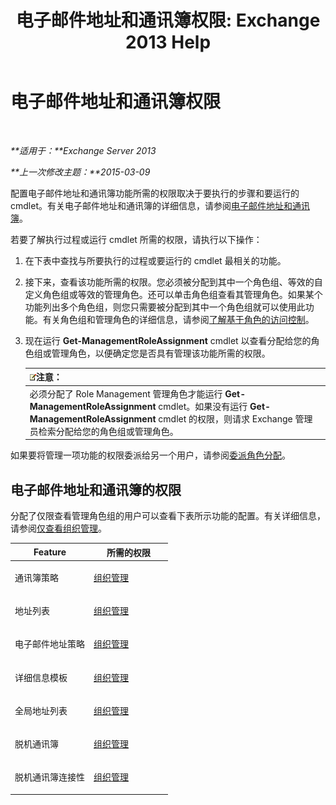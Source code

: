 ﻿---
title: '电子邮件地址和通讯簿权限: Exchange 2013 Help'
TOCTitle: 电子邮件地址和通讯簿权限
ms:assetid: 1c1de09d-16ef-4424-9bfb-eb7edffbc8c2
ms:mtpsurl: https://technet.microsoft.com/zh-cn/library/JJ150492(v=EXCHG.150)
ms:contentKeyID: 50489994
ms.date: 01/11/2018
mtps_version: v=EXCHG.150
ms.translationtype: HT
---

# 电子邮件地址和通讯簿权限

 

_**适用于：**Exchange Server 2013_

_**上一次修改主题：**2015-03-09_

配置电子邮件地址和通讯簿功能所需的权限取决于要执行的步骤和要运行的 cmdlet。有关电子邮件地址和通讯簿的详细信息，请参阅[电子邮件地址和通讯簿](email-addresses-and-address-books-exchange-2013-help.md)。

若要了解执行过程或运行 cmdlet 所需的权限，请执行以下操作：

1.  在下表中查找与所要执行的过程或要运行的 cmdlet 最相关的功能。

2.  接下来，查看该功能所需的权限。您必须被分配到其中一个角色组、等效的自定义角色组或等效的管理角色。还可以单击角色组查看其管理角色。如果某个功能列出多个角色组，则您只需要被分配到其中一个角色组就可以使用此功能。有关角色组和管理角色的详细信息，请参阅[了解基于角色的访问控制](understanding-role-based-access-control-exchange-2013-help.md)。

3.  现在运行 **Get-ManagementRoleAssignment** cmdlet 以查看分配给您的角色组或管理角色，以便确定您是否具有管理该功能所需的权限。
    
    <table>
    <thead>
    <tr class="header">
    <th><img src="images/Bb124558.note(EXCHG.150).gif" title="注意" alt="注意" />注意：</th>
    </tr>
    </thead>
    <tbody>
    <tr class="odd">
    <td>必须分配了 Role Management 管理角色才能运行 <strong>Get-ManagementRoleAssignment</strong> cmdlet。如果没有运行 <strong>Get-ManagementRoleAssignment</strong> cmdlet 的权限，则请求 Exchange 管理员检索分配给您的角色组或管理角色。</td>
    </tr>
    </tbody>
    </table>


如果要将管理一项功能的权限委派给另一个用户，请参阅[委派角色分配](delegate-role-assignments-exchange-2013-help.md)。

## 电子邮件地址和通讯簿的权限

分配了仅限查看管理角色组的用户可以查看下表所示功能的配置。有关详细信息，请参阅[仅查看组织管理](view-only-organization-management-exchange-2013-help.md)。


<table>
<colgroup>
<col style="width: 50%" />
<col style="width: 50%" />
</colgroup>
<thead>
<tr class="header">
<th>Feature</th>
<th>所需的权限</th>
</tr>
</thead>
<tbody>
<tr class="odd">
<td><p>通讯簿策略</p></td>
<td><p><a href="organization-management-exchange-2013-help.md">组织管理</a></p></td>
</tr>
<tr class="even">
<td><p>地址列表</p></td>
<td><p><a href="organization-management-exchange-2013-help.md">组织管理</a></p></td>
</tr>
<tr class="odd">
<td><p>电子邮件地址策略</p></td>
<td><p><a href="organization-management-exchange-2013-help.md">组织管理</a></p></td>
</tr>
<tr class="even">
<td><p>详细信息模板</p></td>
<td><p><a href="organization-management-exchange-2013-help.md">组织管理</a></p></td>
</tr>
<tr class="odd">
<td><p>全局地址列表</p></td>
<td><p><a href="organization-management-exchange-2013-help.md">组织管理</a></p></td>
</tr>
<tr class="even">
<td><p>脱机通讯簿</p></td>
<td><p><a href="organization-management-exchange-2013-help.md">组织管理</a></p></td>
</tr>
<tr class="odd">
<td><p>脱机通讯簿连接性</p></td>
<td><p><a href="organization-management-exchange-2013-help.md">组织管理</a></p></td>
</tr>
</tbody>
</table>

